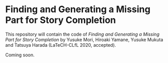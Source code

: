 # Finding and Generating a Missing Part for Story Completion

This repository will contain the code of _Finding and Generating a Missing Part for Story Completion_ by Yusuke Mori, Hiroaki Yamane, Yusuke Mukuta and Tatsuya Harada (LaTeCH-CLfL 2020, accepted).

Coming soon.
